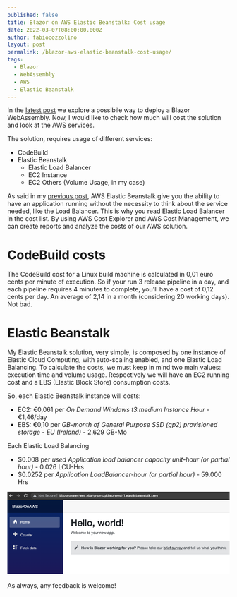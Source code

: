 ```yaml
---
published: false
title: Blazor on AWS Elastic Beanstalk: Cost usage
date: 2022-03-07T08:00:00.000Z
author: fabiocozzolino
layout: post
permalink: /blazor-aws-elastic-beanstalk-cost-usage/
tags:
  - Blazor
  - WebAssembly
  - AWS
  - Elastic Beanstalk
---
```

In the [latest post](/deploy-net-6-blazor-webassembly-aws-elastic-beanstalk/) we explore a possibile way to deploy a Blazor WebAssembly. Now, I would like to check how much will cost the solution and look at the AWS services.

The solution, requires usage of different services:
- CodeBuild
- Elastic Beanstalk
  - Elastic Load Balancer
  - EC2 Instance
  - EC2 Others (Volume Usage, in my case)

As said in my [previous post](/deploy-net-6-blazor-webassembly-aws-elastic-beanstalk/), AWS Elastic Beanstalk give you the ability to have an application running without the necessity to think about the service needed, like the Load Balancer. This is why you read Elastic Load Balancer in the cost list.
By using AWS Cost Explorer and AWS Cost Management, we can create reports and analyze the costs of our AWS solution.

# CodeBuild costs
The CodeBuild cost for a Linux build machine is calculated in 0,01 euro cents per minute of execution. So if your run 3 release pipeline in a day, and each pipeline requires 4 minutes to complete, you'll have a cost of 0,12 cents per day. An average of 2,14 in a month (considering 20 working days). Not bad.

# Elastic Beanstalk
My Elastic Beanstalk solution, very simple, is composed by one instance of Elastic Cloud Computing, with auto-scaling enabled, and one Elastic Load Balancing. To calculate the costs, we must keep in mind two main values: execution time and volume usage. Respectively we will have an EC2 running cost and a EBS (Elastic Block Store) consumption costs.

So, each Elastic Beanstalk instance will costs:
- EC2: €0,061 per _On Demand Windows t3.medium Instance Hour_ - €1,46/day
- EBS: €0,10 per _GB-month of General Purpose SSD (gp2) provisioned storage - EU (Ireland)_ - 2.629 GB-Mo

Each Elastic Load Balancing
- $0.008 per _used Application load balancer capacity unit-hour (or partial hour)_ - 0.026 LCU-Hrs
- $0.0252 per _Application LoadBalancer-hour (or partial hour)_ - 59.000 Hrs



<p align="center">
  <img src="/assets/img/blazoraws_result_1.png" alt="Blazor app running on AWS">
</p>

As always, any feedback is welcome!
